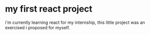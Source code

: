 # my first react project
i'm currently learning react for my internship, this little project was an exercised i proposed for myself.
